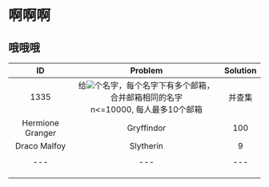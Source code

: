 # 啊啊啊
## 哦哦哦

ID | Problem | Solution 
:---:|:---:|:---:
1335 | 给<img src="http://latex.codecogs.com/gif.latex?n" />个名字，每个名字下有多个邮箱，合并邮箱相同的名字<br>n<=10000, 每人最多10个邮箱| 并查集
Hermione Granger | Gryffindor | 100 
Draco Malfoy | Slytherin | 9
|   |   |   |   |   |
|---|---|---|---|---|
|   |   |   |   |   |
|   |   |   |   |   |
|   |   |   |   |   |